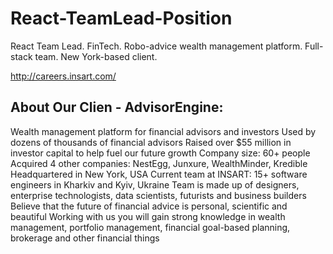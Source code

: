 # React-TeamLead-Position
React Team Lead. FinTech. Robo-advice wealth management platform. Full-stack team. New York-based client.

http://careers.insart.com/
## About Our Clien - AdvisorEngine:

Wealth management platform for financial advisors and investors
Used by dozens of thousands of financial advisors
Raised over $55 million in investor capital to help fuel our future growth
Company size: 60+ people
Acquired 4 other companies: NestEgg, Junxure, WealthMinder, Kredible
Headquartered in New York, USA
Current team at INSART: 15+ software engineers in Kharkiv and Kyiv, Ukraine
Team is made up of designers, enterprise technologists, data scientists, futurists and business builders
Believe that the future of financial advice is personal, scientific and beautiful
Working with us you will gain strong knowledge in wealth management, portfolio management, financial goal-based planning, brokerage and other financial things
